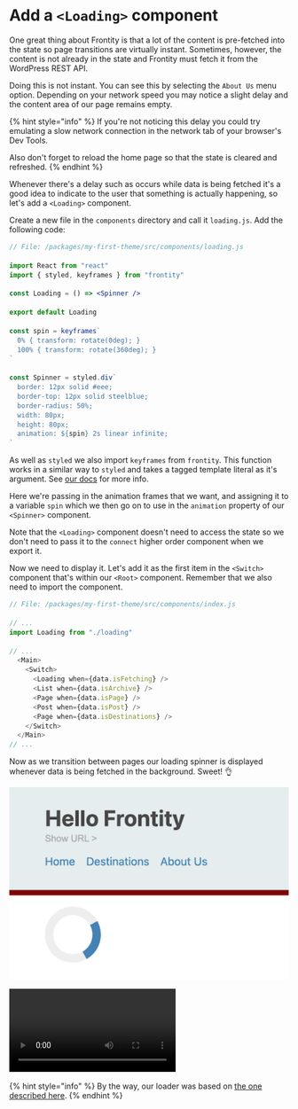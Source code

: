 # Add a `<Loading>` component

One great thing about Frontity is that a lot of the content is pre-fetched into the state so page transitions are virtually instant. Sometimes, however, the content is not already in the state and Frontity must fetch it from the WordPress REST API.

Doing this is not instant. You can see this by selecting the `About Us` menu option. Depending on your network speed you may notice a slight delay and the content area of our page remains empty.

{% hint style="info" %}
If you're not noticing this delay you could try emulating a slow network connection in the network tab of your browser's Dev Tools.

Also don't forget to reload the home page so that the state is cleared and refreshed.
{% endhint %}

Whenever there's a delay such as occurs while data is being fetched it's a good idea to indicate to the user that something is actually happening, so let's add a `<Loading>` component.

Create a new file in the `components` directory and call it `loading.js`. Add the following code:

```jsx
// File: /packages/my-first-theme/src/components/loading.js

import React from "react"
import { styled, keyframes } from "frontity"

const Loading = () => <Spinner />

export default Loading

const spin = keyframes`
  0% { transform: rotate(0deg); }
  100% { transform: rotate(360deg); }
`

const Spinner = styled.div`
  border: 12px solid #eee;
  border-top: 12px solid steelblue;
  border-radius: 50%;
  width: 80px;
  height: 80px;
  animation: ${spin} 2s linear infinite;
`
```

As well as `styled` we also import `keyframes` from `frontity`. This function works in a similar way to `styled` and takes a tagged template literal as it's argument. See [our docs](https://docs.frontity.org/api-reference-1/frontity#keyframes) for more info.

Here we're passing in the animation frames that we want, and assigning it to a variable `spin` which we then go on to use in the `animation` property of our `<Spinner>` component.

Note that the `<Loading>` component doesn't need to access the state so we don't need to pass it to the `connect` higher order component when we export it.

Now we need to display it. Let's add it as the first item in the `<Switch>` component that's within our `<Root>` component. Remember that we also need to import the component.

```js
// File: /packages/my-first-theme/src/components/index.js

// ...
import Loading from "./loading"

// ...
  <Main>
    <Switch>
      <Loading when={data.isFetching} />
      <List when={data.isArchive} />
      <Page when={data.isPage} />
      <Post when={data.isPost} />
      <Page when={data.isDestinations} />
    </Switch>
  </Main>
// ...
```

Now as we transition between pages our loading spinner is displayed whenever data is being fetched in the background. Sweet! 👌

<p>
  <img alt="Frontity in the browser" src="../assets/part7img1.png" width="800">
</p>

<video autoplay loop>
  <source src="../assets/loader.mov" />
  Your browser does not support the video tag!
</video>

{% hint style="info" %}
By the way, our loader was based on [the one described here](https://www.w3schools.com/howto/howto_css_loader.asp).
{% endhint %}
